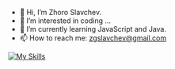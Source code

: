 - 👋 Hi, I’m Zhoro Slavchev.
- 👀 I’m interested in coding ...
- 🌱 I’m currently learning JavaScript and Java. 
- 📫 How to reach me: zgslavchev@gmail.com

<!---
zhorogs/zhorogs is a ✨ special ✨ repository because its `README.md` (this file) appears on your GitHub profile.
You can click the Preview link to take a look at your changes.
--->

[![My Skills](https://skillicons.dev/icons?i=js,html,css,react,npm,git)](https://skillicons.dev)
